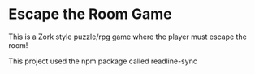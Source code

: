 # Escape the Room Game

<p>This is a Zork style puzzle/rpg game where the player must escape the room!</p>
<p>This project used the npm package called readline-sync</p>
